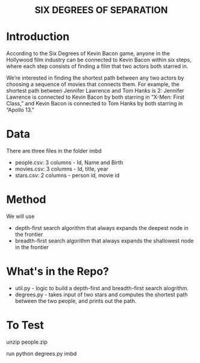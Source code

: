 <h1 align=center><font size = 5>SIX DEGREES OF SEPARATION </font></h1>

# Introduction

According to the Six Degrees of Kevin Bacon game, anyone in the Hollywood film industry can be 
connected to Kevin Bacon within six steps, where each step consists of finding a film that two actors both starred in.

We’re interested in finding the shortest path between any two actors by choosing a sequence of movies that connects them. 
For example, the shortest path between Jennifer Lawrence and Tom Hanks is 2: 
Jennifer Lawrence is connected to Kevin Bacon by both starring in “X-Men: First Class,” and Kevin Bacon is connected to Tom Hanks by both starring in “Apollo 13.”


# Data
There are three files in the folder imbd
- people.csv: 3 columns -  Id, Name and Birth
- movies.csv: 3 columns - Id, title, year
- stars.csv: 2 columns - person id, movie id

# Method

We will use
- depth-first search algorithm that always expands the deepest node in the frontier 
- breadth-first search algorithm that always expands the shallowest node in the frontier

# What's in the Repo?

 - util.py - logic to build a depth-first and breadth-first search alogrithm.
 - degrees.py - takes input of two stars and computes the shortest path between the two people, and prints out the path.
 
 # To Test
 
 unzip people.zip
 
 run python degrees.py imbd
